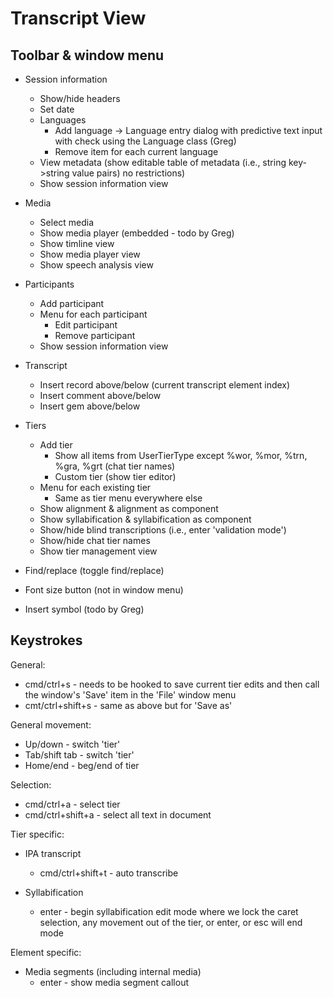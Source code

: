 # Transcript View

## Toolbar & window menu

 * Session information
   * Show/hide headers
   * Set date
   * Languages
     * Add language -> Language entry dialog with predictive text input with check using the Language class (Greg)
     * Remove item for each current language
   * View metadata (show editable table of metadata (i.e., string key->string value pairs) no restrictions)
   * Show session information view

 * Media
   * Select media
   * Show media player (embedded - todo by Greg)
   * Show timline view
   * Show media player view
   * Show speech analysis view

 * Participants
   * Add participant
   * Menu for each participant
     * Edit participant
     * Remove participant
   * Show session information view

 * Transcript
   * Insert record above/below (current transcript element index)
   * Insert comment above/below
   * Insert gem above/below

 * Tiers
   * Add tier
     * Show all items from UserTierType except %wor, %mor, %trn, %gra, %grt (chat tier names)
     * Custom tier (show tier editor)
   * Menu for each existing tier
     * Same as tier menu everywhere else
   * Show alignment & alignment as component
   * Show syllabification & syllabification as component
   * Show/hide blind transcriptions (i.e., enter 'validation mode')
   * Show/hide chat tier names
   * Show tier management view

 * Find/replace (toggle find/replace)

 * Font size button (not in window menu)

 * Insert symbol (todo by Greg)


## Keystrokes

General:
 * cmd/ctrl+s - needs to be hooked to save current tier edits and then call the window's 'Save' item in the 'File' window menu
 * cmt/ctrl+shift+s - same as above but for 'Save as'

General movement:
 * Up/down - switch 'tier'
 * Tab/shift tab - switch 'tier'
 * Home/end - beg/end of tier

Selection:
 * cmd/ctrl+a - select tier
 * cmd/ctrl+shift+a - select all text in document

Tier specific:

 * IPA transcript
   * cmd/ctrl+shift+t - auto transcribe

 * Syllabification
   * enter - begin syllabification edit mode where we lock the caret selection, any movement out of the tier, or enter, or esc will end mode

Element specific:

 * Media segments (including internal media)
   * enter - show media segment callout
